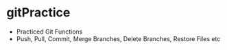 # gitPractice
- Practiced Git Functions
- Push, Pull, Commit, Merge Branches, Delete Branches, Restore Files etc 
